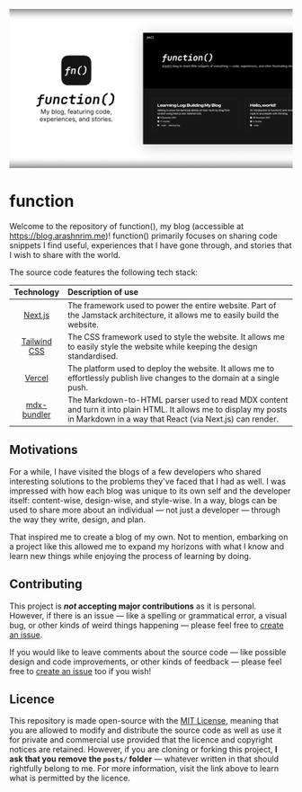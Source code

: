 ![Project banner](./function.svg)

# function

Welcome to the repository of function(), my blog (accessible at https://blog.arashnrim.me)! function() primarily focuses on sharing code snippets I find useful, experiences that I have gone through, and stories that I wish to share with the world.

The source code features the following tech stack:

|                        Technology                        | Description of use                                                                                                                                                           |
| :------------------------------------------------------: | :--------------------------------------------------------------------------------------------------------------------------------------------------------------------------- |
|              [Next.js](https://nextjs.org)               | The framework used to power the entire website. Part of the Jamstack architecture, it allows me to easily build the website.                                                 |
|         [Tailwind CSS](https://tailwindcss.com)          | The CSS framework used to style the website. It allows me to easily style the website while keeping the design standardised.                                                 |
|               [Vercel](https://vercel.com)               | The platform used to deploy the website. It allows me to effortlessly publish live changes to the domain at a single push.                                                   |
| [mdx-bundler](https://github.com/kentcdodds/mdx-bundler) | The Markdown-to-HTML parser used to read MDX content and turn it into plain HTML. It allows me to display my posts in Markdown in a way that React (via Next.js) can render. |

## Motivations

For a while, I have visited the blogs of a few developers who shared interesting solutions to the problems they've faced that I had as well. I was impressed with how each blog was unique to its own self and the developer itself: content-wise, design-wise, and style-wise. In a way, blogs can be used to share more about an individual — not just a developer — through the way they write, design, and plan.

That inspired me to create a blog of my own. Not to mention, embarking on a project like this allowed me to expand my horizons with what I know and learn new things while enjoying the process of learning by doing.

## Contributing

This project is **_not_ accepting major contributions** as it is personal. However, if there is an issue — like a spelling or grammatical error, a visual bug, or other kinds of weird things happening — please feel free to [create an issue](https://github.com/arashnrim/website/issues/new).

If you would like to leave comments about the source code — like possible design and code improvements, or other kinds of feedback — please feel free to [create an issue](https://github.com/arashnrim/website/issues/new) too if you wish!

## Licence

This repository is made open-source with the [MIT License](https://github.com/arashnrim/website/blob/main/LICENSE.md), meaning that you are allowed to modify and distribute the source code as well as use it for private and commercial use provided that the licence and copyright notices are retained. However, if you are cloning or forking this project, **I ask that you remove the `posts/` folder** — whatever written in that should rightfully belong to me. For more information, visit the link above to learn what is permitted by the licence.
